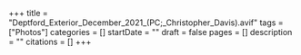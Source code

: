 +++
title = "Deptford_Exterior_December_2021_(PC;_Christopher_Davis).avif"
tags = ["Photos"]
categories = []
startDate = ""
draft = false
pages = []
description = ""
citations = []
+++
